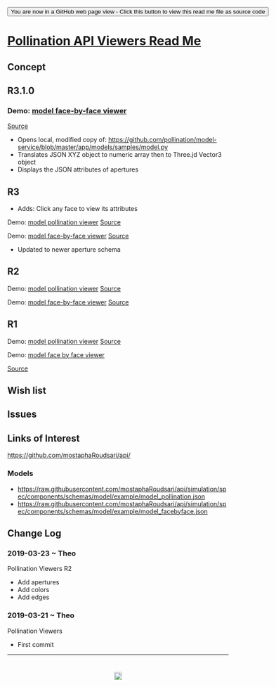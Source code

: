 <span style=display:none; >[You are now in a GitHub source code view - click this link to view Read Me file as a web page](http://www.ladybug.tools/spider/index.html#sandbox/pollination-viewers/README.md "View file as a web page." ) </span>

<div><input type=button onclick="window.location.href='https://github.com/ladybug-tools/spider/tree/master/sandbox/pollination-viewers/README.md'"
value="You are now in a GitHub web page view - Click this button to view this read me file as source code" ><div>

# [Pollination API Viewers Read Me]( #sandbox/pollination-viewers/README.md )


## Concept

## R3.1.0

### Demo: [model face-by-face viewer]( http://www.ladybug.tools/spider/sandbox/pollination-viewers/r3/model-face-by-face-viewer-3-1-0.html )
[Source]( https://github.com/ladybug-tools/spider/blob/master/sandbox/pollination-viewers/r3/model-face-by-face-viewer-3-1-0.html )

* Opens local, modified copy of: https://github.com/pollination/model-service/blob/master/app/models/samples/model.py
* Translates JSON XYZ object to numeric array then to Three.jd Vector3 object
* Displays the JSON attributes of apertures


## R3

* Adds: Click any face to view its attributes

Demo: [model pollination viewer]( http://www.ladybug.tools/spider/sandbox/pollination-viewers/r3/model-pollination-viewer.html )
[Source]( https://github.com/ladybug-tools/spider/blob/master/sandbox/pollination-viewers/r3/model-pollination-viewer.html )

Demo: [model face-by-face viewer]( http://www.ladybug.tools/spider/sandbox/pollination-viewers/r3/model-face-by-face-viewer.html )
[Source]( https://github.com/ladybug-tools/spider/blob/master/sandbox/pollination-viewers/r3/model-face-by-face-viewer.html )

* Updated to newer aperture schema

## R2

Demo: [model pollination viewer]( http://www.ladybug.tools/spider/sandbox/pollination-viewers/model-pollination-viewer-r2.html )
[Source]( https://github.com/ladybug-tools/spider/blob/master/sandbox/pollination-viewers/model-pollination-viewer-r2.html )


Demo: [model face-by-face viewer]( http://www.ladybug.tools/spider/sandbox/pollination-viewers/model-face-by-face-viewer-r2.html )
[Source]( https://github.com/ladybug-tools/spider/blob/master/sandbox/pollination-viewers/model-face-by-face-viewer-r2.html )

## R1

Demo: [model pollination viewer]( http://www.ladybug.tools/spider/sandbox/pollination-viewers/model-pollination-viewer.html )
[Source]( https://github.com/ladybug-tools/spider/blob/master/sandbox/pollination-viewers/model-pollination-viewer.html )

Demo: [model face by face viewer]( http://www.ladybug.tools/spider/sandbox/pollination-viewers/model-face-by-face-viewer.html )

[Source]( https://github.com/ladybug-tools/spider/blob/master/sandbox/pollination-viewers/model-face-by-face-viewer.html )

## Wish list


## Issues



## Links of Interest

https://github.com/mostaphaRoudsari/api/

### Models

* https://raw.githubusercontent.com/mostaphaRoudsari/api/simulation/spec/components/schemas/model/example/model_pollination.json
* https://raw.githubusercontent.com/mostaphaRoudsari/api/simulation/spec/components/schemas/model/example/model_facebyface.json

## Change Log

### 2019-03-23 ~ Theo

Pollination Viewers R2

* Add apertures
* Add colors
* Add edges


### 2019-03-21 ~ Theo

Pollination Viewers

* First commit


***

# <center title="hello!" ><a href=javascript:window.scrollTo(0,0); style=text-decoration:none; > <img src="https://ladybug.tools/artwork/icons_bugs/ico/spider.ico" height=18 ></a></center>



